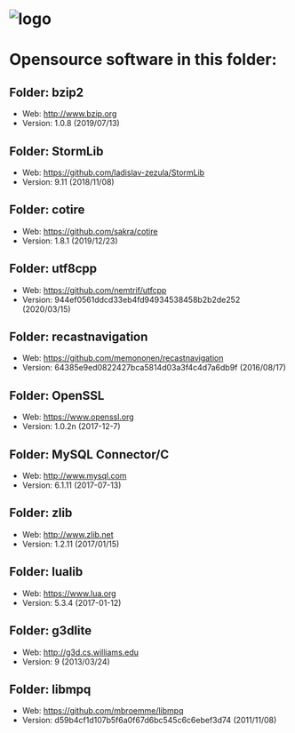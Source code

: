 # ![logo](http://ascemu.org/images/logo.png)

# Opensource software in this folder:

## Folder: bzip2
- Web: http://www.bzip.org
- Version: 1.0.8 (2019/07/13)

## Folder: StormLib
- Web: https://github.com/ladislav-zezula/StormLib
- Version: 9.11 (2018/11/08)

## Folder: cotire
- Web: https://github.com/sakra/cotire
- Version: 1.8.1 (2019/12/23)

## Folder: utf8cpp
- Web: https://github.com/nemtrif/utfcpp
- Version: 944ef0561ddcd33eb4fd94934538458b2b2de252 (2020/03/15)

## Folder: recastnavigation
- Web: https://github.com/memononen/recastnavigation
- Version: 64385e9ed0822427bca5814d03a3f4c4d7a6db9f (2016/08/17)  

## Folder: OpenSSL
- Web: https://www.openssl.org
- Version: 1.0.2n (2017-12-7)

## Folder: MySQL Connector/C
- Web: http://www.mysql.com
- Version: 6.1.11 (2017-07-13)

## Folder: zlib
- Web: http://www.zlib.net
- Version: 1.2.11 (2017/01/15)

## Folder: lualib
- Web: https://www.lua.org
- Version: 5.3.4 (2017-01-12)

## Folder: g3dlite
- Web: http://g3d.cs.williams.edu
- Version: 9 (2013/03/24)

## Folder: libmpq
- Web: https://github.com/mbroemme/libmpq
- Version: d59b4cf1d107b5f6a0f67d6bc545c6c6ebef3d74 (2011/11/08)
